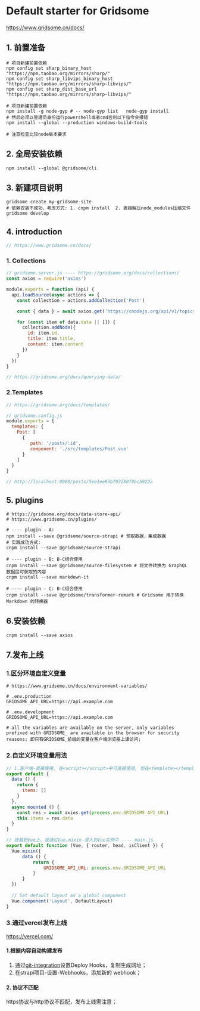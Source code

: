 # Default starter for Gridsome

https://www.gridsome.cn/docs/

## 1. 前置准备

```shell
# 项目新建前置依赖
npm config set sharp_binary_host "https://npm.taobao.org/mirrors/sharp/"
npm config set sharp_libvips_binary_host "https://npm.taobao.org/mirrors/sharp-libvips/"
npm config set sharp_dist_base_url "https://npm.taobao.org/mirrors/sharp-libvips/"

# 项目新建前置依赖 
npm install -g node-gyp # -- node-gyp list   node-gyp install
# 然后必须以管理员身份运行powershell或者cmd否则以下指令会报错
npm install --global --production windows-build-tools

# 注意检查比较node版本要求
```



## 2. 全局安装依赖

```shell
npm install --global @gridsome/cli
```



## 3. 新建项目说明

```shell
gridsome create my-gridsome-site
# 依赖安装不成功，考虑方式: 1. cnpm install  2. 直接解压node_modules压缩文件
gridsome develop
```



## 4. introduction 

```javascript
// https://www.gridsome.cn/docs/
```

### 1. Collections

```js
// gridsome.server.js ---- https://gridsome.org/docs/collections/
const axios = require('axios')

module.exports = function (api) {
  api.loadSource(async actions => {
    const collection = actions.addCollection('Post')

    const { data } = await axios.get('https://cnodejs.org/api/v1/topics?limit=10')

    for (const item of data.data || []) {
      collection.addNode({
        id: item.id,
        title: item.title,
        content: item.content
      })
    }
  })
}

// https://gridsome.org/docs/querying-data/
```



### 2.Templates

```javascript
// https://gridsome.org/docs/templates/

// gridsome.config.js
module.exports = {
  templates: {
    Post: [
      {
         path: '/posts/:id',
         component: './src/templates/Post.vue'
      }
    ]
  }
}

// http://localhost:8080/posts/5ee1ee83b703280f0bcb922a
```



## 5. plugins

```shell
# https://gridsome.org/docs/data-store-api/
# https://www.gridsome.cn/plugins/

# ---- plugin - A:
npm install --save @gridsome/source-strapi # 预取数据，集成数据
# 实践成功方式:
cnpm install --save @gridsome/source-strapi

# ---- plugin - B: B-C组合使用
cnpm install --save @gridsome/source-filesystem # 将文件转换为 GraphQL 数据层可获取的内容
cnpm install --save markdown-it

# ---- plugin - C: B-C组合使用
cnpm install --save @gridsome/transformer-remark # Gridsome 用于转换 Markdown 的转换器
```



## 6.安装依赖

```shell
cnpm install --save axios
```



## 7.发布上线

### 1.区分环境自定义变量

```shell
# https://www.gridsome.cn/docs/environment-variables/

# .env.production
GRIDSOME_API_URL=https://api.example.com

# .env.development
GRIDSOME_API_URL=https://api.example.com

# all the variables are available on the server, only variables prefixed with GRIDSOME_ are available in the browser for security reasons; 即只有GRIDSOME_前缀的变量在客户端浏览器上课访问;
```



### 2.自定义环境变量用法

```javascript
// 1.客户端-直接使用, 在<script></script>中可直接使用, 但在<template></template>中不能直接使用
export default {
  data () {
    return {
      items: []
    }
  },
  async mounted () {
    const res = await axios.get(process.env.GRIDSOME_API_URL)
    this.items = res.data
  }
}

// 挂载到Vue上、或通过Vue.mixin-混入到Vue实例中 ---- main.js
export default function (Vue, { router, head, isClient }) {
  Vue.mixin({
      data () {
          return {
              GRIDSOME_API_URL: process.env.GRIDSOME_API_URL
          }
      }
  })
    
  // Set default layout as a global component
  Vue.component('Layout', DefaultLayout)
}
```



### 3.通过vercel发布上线

https://vercel.com/

#### 1.根据内容自动构建发布

1. 通过[git-integration](https://vercel.com/longxiaobai/static-gridsome-site/settings/git-integration)设置Deploy Hooks，复制生成网址；
2. 在strapi项目-设置-Webhooks，添加新的 webhook；

#### 2. 协议不匹配

https协议与http协议不匹配，发布上线需注意；